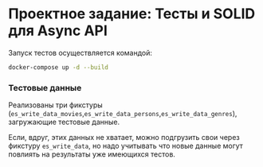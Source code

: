 # Проектное задание: Тесты и SOLID для Async API

Запуск тестов осуществляется командой:
```bash
docker-compose up -d --build
```

### Тестовые данные
Реализованы три фикстуры (`es_write_data_movies`,`es_write_data_persons`,`es_write_data_genres`), загружающие тестовые данные.

Если, вдруг, этих данных не хватает, можно подгрузить свои через фикстуру `es_write_data`, но надо учитывать что новые данные могут повлиять на результаты уже имеющихся тестов.
